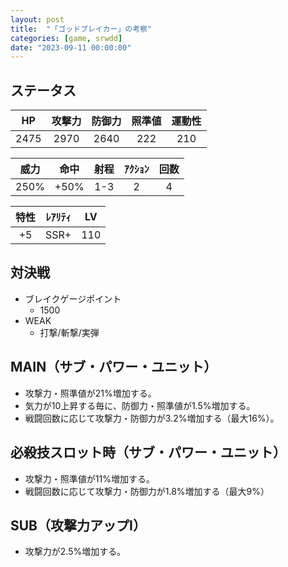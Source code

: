 ```yaml
---
layout: post
title:  "「ゴッドブレイカー」の考察"
categories: [game, srwdd]
date: "2023-09-11 00:00:00"
---
```


## ステータス

| HP |攻撃力|防御力|照準値|運動性|
|:--:|:---:|:---:|:---:|:---:|
|2475| 2970| 2640|  222|  210|

|威力 |命中 |射程|ｱｸｼｮﾝ|回数|
|:--:|:---:|:-:|:--:|:--:|
|250%| +50%|1-3|   2|   4|

|特性|ﾚｱﾘﾃｨ|LV |
|:-:|:--:|:-:|
|+5 |SSR+|110|

## 対決戦

- ブレイクゲージポイント
  - 1500
- WEAK
  - 打撃/斬撃/実弾

## MAIN（サブ・パワー・ユニット）

- 攻撃力・照準値が21%増加する。
- 気力が10上昇する毎に、防御力・照準値が1.5%増加する。
- 戦闘回数に応じて攻撃力・防御力が3.2%増加する（最大16%）。

<div id="main-1" style="width: 100vw, height: 50vh"></div>
<div id="main-1-ex" style="width: 100vw, height: 50vh"></div>
<div id="main-1-ex-2" style="width: 100vw, height: 50vh"></div>

## 必殺技スロット時（サブ・パワー・ユニット）

- 攻撃力・照準値が11%増加する。
- 戦闘回数に応じて攻撃力・防御力が1.8%増加する（最大9%）

<div id="sp-1" style="width: 100vw, height: 50vh"></div>

## SUB（攻撃力アップⅠ）

- 攻撃力が2.5%増加する。

<div id="sub-1" style="width: 100vw, height: 50vh"></div>

<!-- Google Charts -->
<script type="text/javascript" src="https://www.gstatic.com/charts/loader.js"></script>

<script type="text/javascript">
google.charts.load("current", { "packages": ["corechart"] });
const ANNOTATION = { type: 'string', role: 'annotation' };
const ANNOTATION_NUM = { type: 'number', role: 'annotation' };

// MAIN・ライディーン
function main1() {
    google.charts.setOnLoadCallback(() => {
        const data = google.visualization.arrayToDataTable([
            ['気力', '攻撃力(%)', '防御力(%)', ANNOTATION, '照準値(%)', ANNOTATION, '運動性(%)'],
            ['100', 21, 0, null, 21, null, 0],
            ['110', 21, 1.5, null, 21+1.5, null, 0],
            ['120', 21, 1.5*2, null, 21+1.5*2, null, 0],
            ['130', 21, 1.5*3, null, 21+1.5*3, null, 0],
            ['140', 21, 1.5*4, null, 21+1.5*4, null, 0],
            ['150', 21, 1.5*5, null, 21+1.5*5, null, 0],
            ['160', 21, 1.5*6, null, 21+1.5*6, null, 0],
            ['170', 21, 1.5*7, null, 21+1.5*7, null, 0],
            ['180', 21, 1.5*8, null, 21+1.5*8, null, 0],
            ['190', 21, 1.5*9, null, 21+1.5*9, null, 0],
            ['200', 21, 1.5*10, `${1.5*10}%`, 21+1.5*10, `${21+1.5*10}%`, 0]
        ]);
        const options = {
            title: 'ゴッドブレイカー（MAIN・ライディーン・気力）',
            curveType: 'none',
            legend: { position: 'bottom' }
        };
        const chart = new google.visualization.LineChart(
            document.getElementById('main-1')
        );
        chart.draw(data, options);
    });
}
main1();
function main1ex() {
    google.charts.setOnLoadCallback(() => {
        const data = google.visualization.arrayToDataTable([
            ['戦闘回数', '攻撃力(%)', ANNOTATION, '防御力(%)', ANNOTATION, '照準値(%)', '運動性(%)'],
            ['0', 21, null, 0, null, 21, 0],
            ['1', 21+3.2, null, 3.2, null, 21, 0],
            ['2', 21+3.2*2, null, 3.2*2, null, 21, 0],
            ['3', 21+3.2*3, null, 3.2*3, null, 21, 0],
            ['4', 21+3.2*4, null, 3.2*4, null, 21, 0],
            ['5', 21+3.2*5, null, 3.2*5, null, 21, 0],
            ['6', 21+3.2*5, null, 3.2*5, null, 21, 0],
            ['7', 21+3.2*5, null, 3.2*5, null, 21, 0],
            ['8', 21+3.2*5, null, 3.2*5, null, 21, 0],
            ['9', 21+3.2*5, null, 3.2*5, null, 21, 0],
            ['10', 21+3.2*5, `${21+3.2*5}%`, 3.2*5, `${3.2*5}%`, 21, 0]
        ]);
        const options = {
            title: 'ゴッドブレイカー（MAIN・ライディーン・戦闘回数・気力：100）',
            curveType: 'none',
            legend: { position: 'bottom' }
        };
        const chart = new google.visualization.LineChart(
            document.getElementById('main-1-ex')
        );
        chart.draw(data, options);
    });
}
main1ex();
function main1ex2() {
    google.charts.setOnLoadCallback(() => {
        const data = google.visualization.arrayToDataTable([
            ['気力', '防御力(%・戦闘回数：5)', ANNOTATION, '計算値（戦闘回数：5)', ANNOTATION_NUM],
            ['100', 0+3.2*5, null, 2640*(100+0+3.2*5)/100, null],
            ['110', 1.5+3.2*5, null, 2640*(100+1.5+3.2*5)/100, null],
            ['120', 1.5*2+3.2*5, null, 2640*(100+1.5*2+3.2*5)/100, null],
            ['130', 1.5*3+3.2*5, null, 2640*(100+1.5*3+3.2*5)/100, null],
            ['140', 1.5*4+3.2*5, null, 2640*(100+1.5*4+3.2*5)/100, null],
            ['150', 1.5*5+3.2*5, null, 2640*(100+1.5*5+3.2*5)/100, null],
            ['160', 1.5*6+3.2*5, null, 2640*(100+1.5*6+3.2*5)/100, null],
            ['170', 1.5*7+3.2*5, null, 2640*(100+1.5*7+3.2*5)/100, null],
            ['180', 1.5*8+3.2*5, null, 2640*(100+1.5*8+3.2*5)/100, null],
            ['190', 1.5*9+3.2*5, null, 2640*(100+1.5*9+3.2*5)/100, null],
            ['200', 1.5*10+3.2*5, `${1.5*10+3.2*5}%`, 2640*(100+1.5*10+3.2*5)/100, 2640*(100+1.5*10+3.2*5)/100],
        ]);
        const options = {
            title: 'ゴッドブレイカー（MAIN・ライディーン・気力・戦闘回数）',
            curveType: 'none',
            legend: { position: 'bottom' },
            series: {
                0: { type: 'line', targetAxisIndex: 0},
                1: { type: 'bars', targetAxisIndex: 1, annotations: { stem: { length: 32 } }}
            }
        };
        const chart = new google.visualization.LineChart(
            document.getElementById('main-1-ex-2')
        );
        chart.draw(data, options);
    });
}
main1ex2();
// SP
function sp1() {
    google.charts.setOnLoadCallback(() => {
        const data = google.visualization.arrayToDataTable([
            ['戦闘回数', '攻撃力(%)', ANNOTATION, '防御力(%)', ANNOTATION, '照準値(%)', '運動性(%)'],
            ['0', 11, null, 0, null, 11, 0],
            ['1', 11+1.8, null, 1.8, null, 11, 0],
            ['2', 11+1.8*2, null, 1.8*2, null, 11, 0],
            ['3', 11+1.8*3, null, 1.8*3, null, 11, 0],
            ['4', 11+1.8*4, null, 1.8*4, null, 11, 0],
            ['5', 11+1.8*5, `${11+1.8*5}%`, 1.8*5, `${1.8*5}%`, 11, 0],
            ['6', 11+1.8*5, null, 1.8*5, null, 11, 0],
            ['7', 11+1.8*5, null, 1.8*5, null, 11, 0],
            ['8', 11+1.8*5, null, 1.8*5, null, 11, 0],
            ['9', 11+1.8*5, null, 1.8*5, null, 11, 0],
            ['10', 11+1.8*5, null, 1.8*5, null, 11, 0]
        ]);
        const options = {
            title: 'ゴッドブレイカー（必殺技スロット時・戦闘回数）',
            curveType: 'none',
            legend: { position: 'bottom' }
        };
        const chart = new google.visualization.LineChart(
            document.getElementById('sp-1')
        );
        chart.draw(data, options);
    });
}
sp1();
// SUB1
function sub1() {
    google.charts.setOnLoadCallback(() => {
        const data = google.visualization.arrayToDataTable([
            ['気力', '攻撃力(%)', ANNOTATION, '防御力(%)', '照準値(%)', '運動性(%)'],
            ['100', 2.5, null, 0, 0, 0],
            ['110', 2.5, null, 0, 0, 0],
            ['120', 2.5, null, 0, 0, 0],
            ['130', 2.5, null, 0, 0, 0],
            ['140', 2.5, null, 0, 0, 0],
            ['150', 2.5, null, 0, 0, 0],
            ['160', 2.5, null, 0, 0, 0],
            ['170', 2.5, null, 0, 0, 0],
            ['180', 2.5, null, 0, 0, 0],
            ['190', 2.5, null, 0, 0, 0],
            ['200', 2.5, "2.5%", 0, 0, 0],
        ]);
        const options = {
            title: 'ゴッドブレイカー（SUB）',
            curveType: 'none',
            legend: { position: 'bottom' }
        };
        const chart = new google.visualization.LineChart(
            document.getElementById('sub-1')
        );
        chart.draw(data, options);
    });
}
sub1();
</script>
